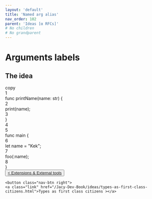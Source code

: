 ```yaml
---
layout: 'default'
title: 'Named arg alias'
nav_order: 102
parent: 'Ideas [α RFCs]'
# No children
# No grandparent
---
```


# Arguments labels

## The idea

<div class="code-fence">
            <div class="copy">copy</div>
            <div class="code line-numbers highlight-jc hljs">
                <div class="line-num" data-line-num="1">1</div><div class="line"><span class="hljs-keyword">func</span> <span class="hljs-title function_">printName</span>(name: <span class="hljs-type">str</span>) {</div><div class="line-num" data-line-num="2">2</div><div class="line">    <span class="hljs-title function_ invoke__">print</span>(name);</div><div class="line-num" data-line-num="3">3</div><div class="line">}</div><div class="line-num" data-line-num="4">4</div><div class="line"></div><div class="line-num" data-line-num="5">5</div><div class="line"><span class="hljs-keyword">func</span> <span class="hljs-title function_">main</span> {</div><div class="line-num" data-line-num="6">6</div><div class="line">    <span class="hljs-keyword">let</span> <span class="hljs-variable">name</span> = <span class="hljs-string">&quot;Kek&quot;</span>;</div><div class="line-num" data-line-num="7">7</div><div class="line">    <span class="hljs-title function_ invoke__">foo</span>(:name);</div><div class="line-num" data-line-num="8">8</div><div class="line">}</div>
            </div>
        </div>
<div class="nav-btn-block">
    <button class="nav-btn left">
    <a class="link" href="/Jacy-Dev-Book/ideas/extended-tools">< Extensions & External tools</a>
</button>

    <button class="nav-btn right">
    <a class="link" href="/Jacy-Dev-Book/ideas/types-as-first-class-citizens.html">Types as first class citizens ></a>
</button>

</div>
